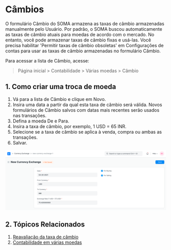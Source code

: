 # Câmbios


O formulário Câmbio do SOMA armazena as taxas de câmbio armazenadas manualmente pelo Usuário. Por padrão, o SOMA buscou automaticamente as taxas de câmbio atuais para moedas de acordo com o mercado. No entanto, você pode armazenar taxas de câmbio fixas e usá-las. Você precisa habilitar 'Permitir taxas de câmbio obsoletas' em Configurações de contas para usar as taxas de câmbio armazenadas no formulário Câmbio.


Para acessar a lista de Câmbio, acesse:



> 
> Página inicial > Contabilidade > Várias moedas > Câmbio
> 
> 
> 


## 1. Como criar uma troca de moeda


1. Vá para a lista de Câmbio e clique em Novo.
2. Insira uma data a partir da qual esta taxa de câmbio será válida. Novos formulários de Câmbio salvos com datas mais recentes serão usados ​​nas transações.
3. Defina a moeda De e Para.
4. Insira a taxa de câmbio, por exemplo, 1 USD = 65 INR.
5. Selecione se a taxa de câmbio se aplica à venda, compra ou ambas as transações.
6. Salvar.


![Currency Exchange](/files/currency-exchange.png)


## 2. Tópicos Relacionados


1. [Reavaliação da taxa de câmbio](/docs/pt/accounts/exchange-rate-revaluation)
2. [Contabilidade em várias moedas](/docs/pt/accounts/multi-currency-accounting)
